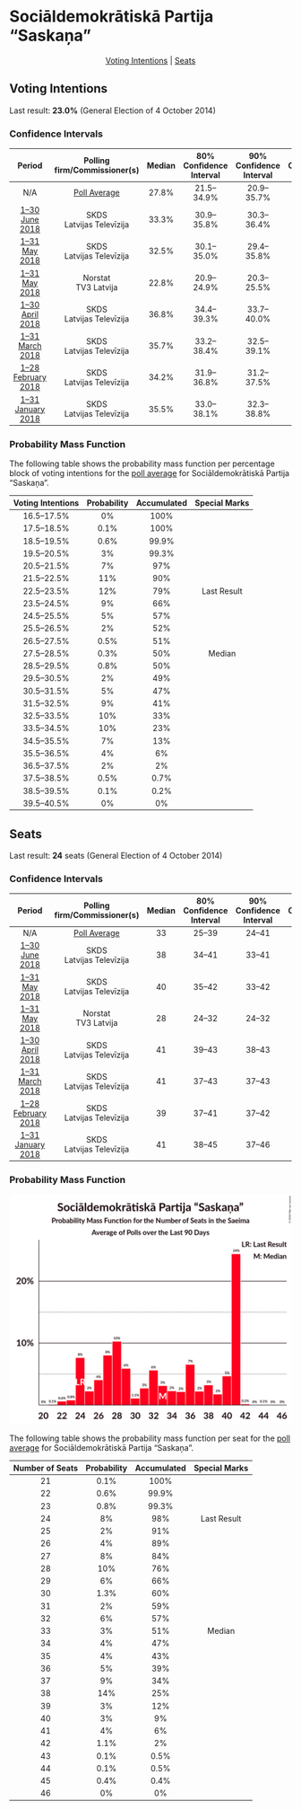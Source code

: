 # Sociāldemokrātiskā Partija “Saskaņa”

<p align="center"><a href="#voting-intentions">Voting Intentions</a> | <a href="#seats">Seats</a></p>

## Voting Intentions

Last result: **23.0%** (General Election of 4 October 2014)

### Confidence Intervals

| Period     | Polling firm/Commissioner(s) | Median | 80% Confidence Interval | 90% Confidence Interval | 95% Confidence Interval | 99% Confidence Interval |
|:----------:|:----------------:|:-----------:|:-----------------------:|:-----------------------:|:-----------------------:|:-----------------------:|
| N/A | [Poll Average](average.html) | 27.8% | 21.5–34.9% | 20.9–35.7% | 20.3–36.4% | 19.3–37.8% |
| [1–30 June 2018](2018-06-30-SKDS.html) | SKDS <br> Latvijas Televīzija | 33.3% | 30.9–35.8% | 30.3–36.4% | 29.7–37.1% | 28.6–38.3% |
| [1–31 May 2018](2018-05-31-SKDS.html) | SKDS <br> Latvijas Televīzija | 32.5% | 30.1–35.0% | 29.4–35.8% | 28.8–36.4% | 27.7–37.6% |
| [1–31 May 2018](2018-05-31-Norstat.html) | Norstat <br> TV3 Latvija | 22.8% | 20.9–24.9% | 20.3–25.5% | 19.9–26.0% | 19.0–27.1% |
| [1–30 April 2018](2018-04-30-SKDS.html) | SKDS <br> Latvijas Televīzija | 36.8% | 34.4–39.3% | 33.7–40.0% | 33.1–40.6% | 32.0–41.8% |
| [1–31 March 2018](2018-03-31-SKDS.html) | SKDS <br> Latvijas Televīzija | 35.7% | 33.2–38.4% | 32.5–39.1% | 31.9–39.8% | 30.7–41.0% |
| [1–28 February 2018](2018-02-28-SKDS.html) | SKDS <br> Latvijas Televīzija | 34.2% | 31.9–36.8% | 31.2–37.5% | 30.6–38.1% | 29.5–39.3% |
| [1–31 January 2018](2018-01-31-SKDS.html) | SKDS <br> Latvijas Televīzija | 35.5% | 33.0–38.1% | 32.3–38.8% | 31.7–39.5% | 30.5–40.7% |

### Probability Mass Function

The following table shows the probability mass function per percentage block of voting intentions for the [poll average](average.html) for Sociāldemokrātiskā Partija “Saskaņa”.

| Voting Intentions | Probability | Accumulated | Special Marks |
|:-----------------:|:-----------:|:-----------:|:-------------:|
| 16.5–17.5% | 0% | 100% |  |
| 17.5–18.5% | 0.1% | 100% |  |
| 18.5–19.5% | 0.6% | 99.9% |  |
| 19.5–20.5% | 3% | 99.3% |  |
| 20.5–21.5% | 7% | 97% |  |
| 21.5–22.5% | 11% | 90% |  |
| 22.5–23.5% | 12% | 79% | Last Result |
| 23.5–24.5% | 9% | 66% |  |
| 24.5–25.5% | 5% | 57% |  |
| 25.5–26.5% | 2% | 52% |  |
| 26.5–27.5% | 0.5% | 51% |  |
| 27.5–28.5% | 0.3% | 50% | Median |
| 28.5–29.5% | 0.8% | 50% |  |
| 29.5–30.5% | 2% | 49% |  |
| 30.5–31.5% | 5% | 47% |  |
| 31.5–32.5% | 9% | 41% |  |
| 32.5–33.5% | 10% | 33% |  |
| 33.5–34.5% | 10% | 23% |  |
| 34.5–35.5% | 7% | 13% |  |
| 35.5–36.5% | 4% | 6% |  |
| 36.5–37.5% | 2% | 2% |  |
| 37.5–38.5% | 0.5% | 0.7% |  |
| 38.5–39.5% | 0.1% | 0.2% |  |
| 39.5–40.5% | 0% | 0% |  |


## Seats

Last result: **24** seats (General Election of 4 October 2014)

### Confidence Intervals

| Period     | Polling firm/Commissioner(s) | Median | 80% Confidence Interval | 90% Confidence Interval | 95% Confidence Interval | 99% Confidence Interval |
|:----------:|:----------------:|:------:|:-----------------------:|:-----------------------:|:-----------------------:|:-----------------------:|
| N/A | [Poll Average](average.html) | 33 | 25–39 | 24–41 | 24–41 | 22–43 |
| [1–30 June 2018](2018-06-30-SKDS.html) | SKDS <br> Latvijas Televīzija | 38 | 34–41 | 33–41 | 33–42 | 31–45 |
| [1–31 May 2018](2018-05-31-SKDS.html) | SKDS <br> Latvijas Televīzija | 40 | 35–42 | 33–42 | 32–42 | 31–45 |
| [1–31 May 2018](2018-05-31-Norstat.html) | Norstat <br> TV3 Latvija | 28 | 24–32 | 24–32 | 23–33 | 22–33 |
| [1–30 April 2018](2018-04-30-SKDS.html) | SKDS <br> Latvijas Televīzija | 41 | 39–43 | 38–43 | 37–45 | 37–46 |
| [1–31 March 2018](2018-03-31-SKDS.html) | SKDS <br> Latvijas Televīzija | 41 | 37–43 | 37–43 | 36–46 | 34–47 |
| [1–28 February 2018](2018-02-28-SKDS.html) | SKDS <br> Latvijas Televīzija | 39 | 37–41 | 37–42 | 36–43 | 34–46 |
| [1–31 January 2018](2018-01-31-SKDS.html) | SKDS <br> Latvijas Televīzija | 41 | 38–45 | 37–46 | 37–46 | 35–48 |

### Probability Mass Function

![Graph with seats probability mass function not yet produced](average-seats-pmf-sociāldemokrātiskāpartija“saskaņa”.png "Seats Probability Mass Function")

The following table shows the probability mass function per seat for the [poll average](average.html) for Sociāldemokrātiskā Partija “Saskaņa”.

| Number of Seats | Probability | Accumulated | Special Marks |
|:---------------:|:-----------:|:-----------:|:-------------:|
| 21 | 0.1% | 100% |  |
| 22 | 0.6% | 99.9% |  |
| 23 | 0.8% | 99.3% |  |
| 24 | 8% | 98% | Last Result |
| 25 | 2% | 91% |  |
| 26 | 4% | 89% |  |
| 27 | 8% | 84% |  |
| 28 | 10% | 76% |  |
| 29 | 6% | 66% |  |
| 30 | 1.3% | 60% |  |
| 31 | 2% | 59% |  |
| 32 | 6% | 57% |  |
| 33 | 3% | 51% | Median |
| 34 | 4% | 47% |  |
| 35 | 4% | 43% |  |
| 36 | 5% | 39% |  |
| 37 | 9% | 34% |  |
| 38 | 14% | 25% |  |
| 39 | 3% | 12% |  |
| 40 | 3% | 9% |  |
| 41 | 4% | 6% |  |
| 42 | 1.1% | 2% |  |
| 43 | 0.1% | 0.5% |  |
| 44 | 0.1% | 0.5% |  |
| 45 | 0.4% | 0.4% |  |
| 46 | 0% | 0% |  |


